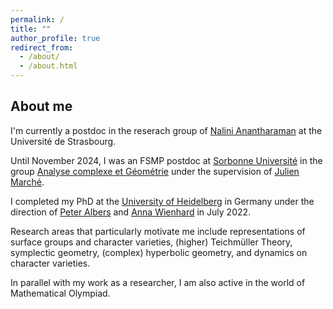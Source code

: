 ```yaml
---
permalink: /
title: ""
author_profile: true
redirect_from: 
  - /about/
  - /about.html
---
```


## About me

I'm currently a postdoc in the reserach group of [Nalini Anantharaman](https://irma.math.unistra.fr/~anantharaman/) at the Université de Strasbourg.

Until November 2024, I was an FSMP postdoc at [Sorbonne Université](https://www.sorbonne-universite.fr/en) in the group [Analyse complexe et Géométrie](https://www.imj-prg.fr/acg/) under the supervision of [Julien Marché](https://webusers.imj-prg.fr/~julien.marche/).

I completed my PhD at the [University of Heidelberg](https://www.uni-heidelberg.de/) in Germany under the direction of [Peter Albers](https://www.mathi.uni-heidelberg.de/~palbers/) and [Anna Wienhard](https://www.mathi.uni-heidelberg.de/~wienhard/) in July 2022.

Research areas that particularly motivate me include representations of surface groups and character varieties, (higher) Teichmüller Theory, symplectic geometry, (complex)
hyperbolic geometry, and dynamics on character varieties.

In parallel with my work as a researcher, I am also active in the world of Mathematical Olympiad.

